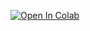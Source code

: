 [![Open In Colab](https://colab.research.google.com/assets/colab-badge.svg)](https://colab.research.google.com/github/procf/RhINNs/tree/main/MFNN/SteadyState/Main_LF_FS.ipynb)
